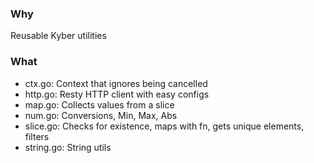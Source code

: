 ### Why

Reusable Kyber utilities

### What

- ctx.go: Context that ignores being cancelled
- http.go: Resty HTTP client with easy configs
- map.go: Collects values from a slice
- num.go: Conversions, Min, Max, Abs
- slice.go: Checks for existence, maps with fn, gets unique elements, filters
- string.go: String utils